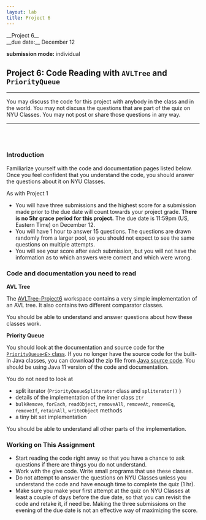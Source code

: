 ```yaml
---
layout: lab
title: Project 6
---
```


<div class="lab-right" markdown="1">
__Project 6__ <br>
__due date:__ December 12

__submission mode:__ individual

</div>

<main markdown="1" class="lab">

## Project 6: Code Reading with `AVLTree` and `PriorityQueue`

<hr>

<div class="emph" markdown=1>
You may discuss the code for this project with anybody in the class and in the world.
You may not discuss the questions that are part of the quiz on NYU Classes. You may not post or share those questions in any way.
</div>

---


<br/><br/>
### Introduction

Familiarize yourself with the code and documentation pages listed below.
Once you feel confident that you understand the code, you should answer the questions about it on NYU Classes.

As with Project 1
- You will have three submissions and the highest score for a submission made prior to the due date will count towards your project grade. __There is no 5hr grace period for this project.__ The due date is 11:59pm (US, Eastern Time) on December 12.
- You will have 1 hour to answer 15 questions. The questions are drawn randomly from a larger pool, so you should not expect to see
the same questions on multiple attempts.
- You will see your score after each submission, but you will not have the information as to which answers were correct and which were wrong.

### Code and documentation you need to read

__AVL Tree__

The [AVLTree-Project6](https://us.edstem.org/courses/2361/workspaces/p0r5fmuYfyfak26S41E2ZC3hKJwdgCj1) workspace contains a very simple
implementation of an AVL tree.  It also contains two different comparator classes.

You should be able to understand and answer questions about how these classes work.


__Priority Queue__

You should look at the documentation and source code for the
[`PriorityQueue<E>` class](https://docs.oracle.com/en/java/javase/11/docs/api/java.base/java/util/PriorityQueue.html). If you no longer have the source code for the built-in Java classes, you can download the zip file from
[Java source code](https://cs.nyu.edu/~joannakl/cs102_f20/code/java.base.zip). You should be using Java 11 version of the code and documentation.

You do not need to look at
- split iterator (`PriorityQueueSpliterator` class and `spliterator()` )
- details of the implementation of the inner class `Itr`
- `bulkRemove`, `forEach`, `readObject`, `removeAll`, `removeAt`, `removeEq`, `removeIf`, `retainAll`, `writeObject` methods
- a tiny bit set implementation

You should be able to understand all other parts of the implementation.


### Working on This Assignment

- Start reading the code right away so that you have a chance to ask questions if there are things you do not understand.
- Work with the give code. Write small programs that use these classes. 
- Do not attempt to answer the questions on NYU Classes unless you understand the code and have enough time to complete the quiz (1 hr).
- Make sure you make your first attempt at the quiz on NYU Classes at least a couple of days before the due date,
so that you can revisit the code and retake it, if need be. Making the three submissions on the evening of the due date
is not an effective way of maximizing the score.





</main>



<script src="https://cdnjs.cloudflare.com/ajax/libs/mathjax/2.7.5/MathJax.js?config=TeX-AMS_HTML&delayStartupUntil=configured" type="text/javascript"></script>
<script type="text/javascript">
  // var slideshow = remark.create();

  // Setup MathJax
  MathJax.Hub.Config({
      tex2jax: {
      skipTags: ['script', 'noscript', 'style', 'textarea', 'pre'],
        inlineMath: [ ['$','$'], ["\\(","\\)"] ],
        displayMath: [ ['$$','$$'], ["\\[","\\]"] ],
        processEscapes: true
      }
  });

  MathJax.Hub.Configured();
</script>

